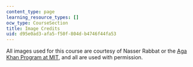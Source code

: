 ```yaml
---
content_type: page
learning_resource_types: []
ocw_type: CourseSection
title: Image Credits
uid: d95e0ad3-afa5-f50f-804d-b4746f44fa53
---
```


All images used for this course are courtesy of Nasser Rabbat or the [Aga Khan Program at MIT](http://akpia.mit.edu/), and all are used with permission.